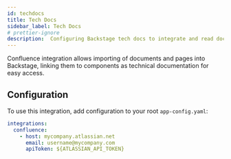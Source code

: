 ```yaml
---
id: techdocs
title: Tech Docs
sidebar_label: Tech Docs
# prettier-ignore
description:  Configuring Backstage tech docs to integrate and read docs from confluence.
---
```


Confluence integration allows importing of documents and pages into Backstage, linking them to components as technical documentation for easy access.

## Configuration

To use this integration, add configuration to your root `app-config.yaml`:

```yaml
integrations:
  confluence:
    - host: mycompany.atlassian.net
      email: username@mycompany.com
      apiToken: ${ATLASSIAN_API_TOKEN}
```
